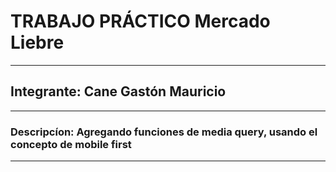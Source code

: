 # TRABAJO PRÁCTICO Mercado Liebre
---
## Integrante: Cane Gastón Mauricio
---
### Descripcíon: Agregando funciones de media query, usando el concepto de mobile first
---





